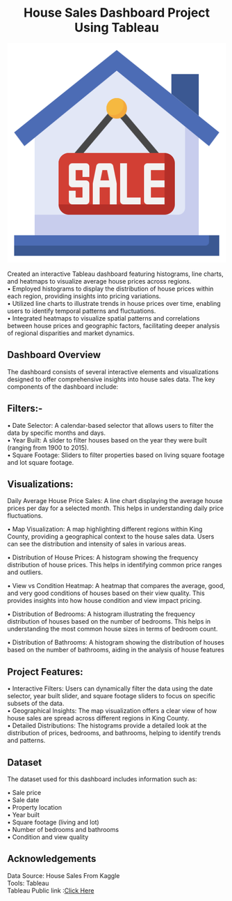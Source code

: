 <h1 align="center">House Sales Dashboard Project Using Tableau</h1>
<p align="center">
<img src="House.png">

 Created an interactive Tableau dashboard featuring histograms, line charts, and heatmaps to visualize average house prices across regions.<br>
• Employed histograms to display the distribution of house prices within each region, providing insights into pricing variations.<br>
• Utilized line charts to illustrate trends in house prices over time, enabling users to identify temporal patterns and fluctuations.<br>
• Integrated heatmaps to visualize spatial patterns and correlations between house prices and geographic factors, facilitating deeper analysis of regional disparities and market dynamics.<br>

## Dashboard Overview
The dashboard consists of several interactive elements and visualizations designed to offer comprehensive insights into house sales data. The key components of the dashboard include:

## Filters:-
• Date Selector: A calendar-based selector that allows users to filter the data by specific months and days.<br>
• Year Built: A slider to filter houses based on the year they were built (ranging from 1900 to 2015).<br>
• Square Footage: Sliders to filter properties based on living square footage and lot square footage.<br>

## Visualizations:

Daily Average House Price Sales: A line chart displaying the average house prices per day for a selected month. This helps in understanding daily price fluctuations.

• Map Visualization: A map highlighting different regions within King County, providing a geographical context to the house sales data. Users can see the distribution and intensity of sales in various areas.

• Distribution of House Prices: A histogram showing the frequency distribution of house prices. This helps in identifying common price ranges and outliers.

• View vs Condition Heatmap: A heatmap that compares the average, good, and very good conditions of houses based on their view quality. This provides insights into how house condition and view impact pricing.

• Distribution of Bedrooms: A histogram illustrating the frequency distribution of houses based on the number of bedrooms. This helps in understanding the most common house sizes in terms of bedroom count.

• Distribution of Bathrooms: A histogram showing the distribution of houses based on the number of bathrooms, aiding in the analysis of house features

## Project Features:
• Interactive Filters: Users can dynamically filter the data using the date selector, year built slider, and square footage sliders to focus on specific subsets of the data.<br>
• Geographical Insights: The map visualization offers a clear view of how house sales are spread across different regions in King County.<br>
• Detailed Distributions: The histograms provide a detailed look at the distribution of prices, bedrooms, and bathrooms, helping to identify trends and patterns.<br>

## Dataset
The dataset used for this dashboard includes information such as:

• Sale price <br>
• Sale date <br>
• Property location<br>
• Year built<br>
• Square footage (living and lot)<br>
• Number of bedrooms and bathrooms<br>
• Condition and view quality<br>

## Acknowledgements
Data Source: House Sales From Kaggle<br>
Tools: Tableau <br>
Tableau Public link :<a href="https://public.tableau.com/views/Housesalesdashboardproject_17164513919440/Dashboard1?:language=en-US&:sid=&:display_count=n&:origin=viz_share_link">Click Here</a>

